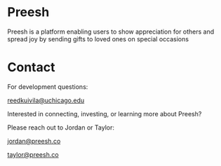 # Preesh
Preesh is a platform enabling users to show appreciation for others and spread joy by sending gifts to loved ones on special occasions

# Contact
For development questions:

reedkuivila@uchicago.edu

Interested in connecting, investing, or learning more about Preesh?

Please reach out to Jordan or Taylor:

jordan@preesh.co

taylor@preesh.co
